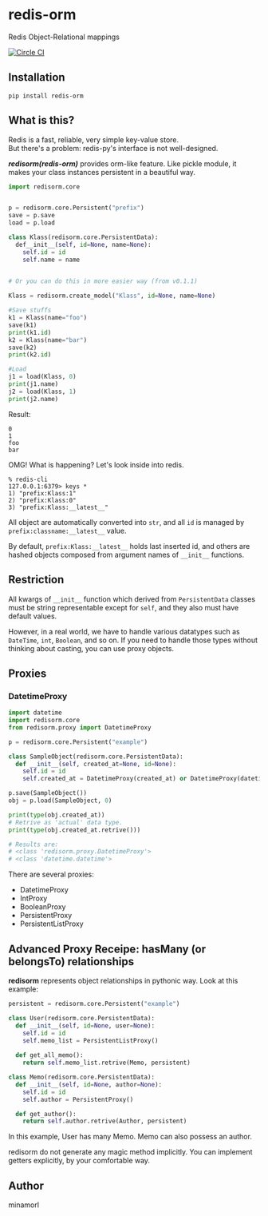 # redis-orm
Redis Object-Relational mappings

[![Circle CI](https://circleci.com/gh/minamorl/redis-orm.svg?style=svg)](https://circleci.com/gh/minamorl/redis-orm)

## Installation

```
pip install redis-orm
```

## What is this?

Redis is a fast, reliable, very simple key-value store.  
But there's a problem: redis-py's interface is not well-designed.

***redisorm(redis-orm)*** provides orm-like feature. Like pickle module, it makes your class instances persistent in a beautiful way.

```python
import redisorm.core


p = redisorm.core.Persistent("prefix")
save = p.save
load = p.load

class Klass(redisorm.core.PersistentData):
  def__init__(self, id=None, name=None):
    self.id = id
    self.name = name
   

# Or you can do this in more easier way (from v0.1.1)

Klass = redisorm.create_model("Klass", id=None, name=None)

#Save stuffs
k1 = Klass(name="foo")
save(k1)
print(k1.id)
k2 = Klass(name="bar")
save(k2)
print(k2.id)

#Load
j1 = load(Klass, 0)
print(j1.name)
j2 = load(Klass, 1)
print(j2.name)
```

Result:
```
0
1
foo
bar
```

OMG! What is happening? Let's look inside into redis.
```
% redis-cli
127.0.0.1:6379> keys *
1) "prefix:Klass:1"
2) "prefix:Klass:0"
3) "prefix:Klass:__latest__"
```

All object are automatically converted into `str`, and all `id` is managed by `prefix:classname:__latest__` value.

By default, `prefix:Klass:__latest__` holds last inserted id, and others are hashed objects composed from argument names of `__init__` functions.

## Restriction

All kwargs of `__init__` function which derived from `PersistentData` classes must be string representable except for `self`, and they also must have default values.

However, in a real world, we have to handle various datatypes such as `DateTime`, `int`, `Boolean`, and so on. If you need to handle those types without thinking about casting, you can use proxy objects.

## Proxies


### DatetimeProxy
```python
import datetime
import redisorm.core
from redisorm.proxy import DatetimeProxy

p = redisorm.core.Persistent("example")

class SampleObject(redisorm.core.PersistentData):
  def __init__(self, created_at=None, id=None):
    self.id = id
    self.created_at = DatetimeProxy(created_at) or DatetimeProxy(datetime.datetime.now())

p.save(SampleObject())
obj = p.load(SampleObject, 0)

print(type(obj.created_at))
# Retrive as 'actual' data type.
print(type(obj.created_at.retrive()))

# Results are:
# <class 'redisorm.proxy.DatetimeProxy'>
# <class 'datetime.datetime'>
```

There are several proxies:

- DatetimeProxy
- IntProxy
- BooleanProxy
- PersistentProxy
- PersistentListProxy

## Advanced Proxy Receipe: hasMany (or belongsTo) relationships 

**redisorm** represents object relationships in pythonic way. Look at this example:

```python
persistent = redisorm.core.Persistent("example")

class User(redisorm.core.PersistentData):
  def __init__(self, id=None, user=None):
    self.id = id
    self.memo_list = PersistentListProxy()
  
  def get_all_memo():
    return self.memo_list.retrive(Memo, persistent)

class Memo(redisorm.core.PersistentData):
  def __init__(self, id=None, author=None):
    self.id = id
    self.author = PersistentProxy()

  def get_author():
    return self.author.retrive(Author, persistent)
```

In this example, User has many Memo. Memo can also possess an author. 

redisorm do not generate any magic method implicitly. You can implement getters explicitly, by your comfortable way.


## Author
minamorl
